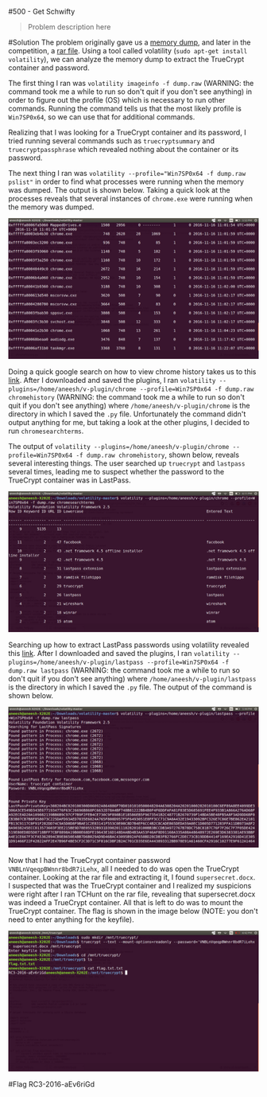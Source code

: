 #500 - Get Schwifty
> Problem description here

#Solution
The problem originally gave us a [memory dump](https://drive.google.com/file/d/0Bw7N3lAmY5PCUWExQUJVZGVySXc/view), and later in the competition, a [rar file](https://drive.google.com/file/d/0Bw7N3lAmY5PCODdpeTJPZjJjVUk/view). Using a tool called volatility (`sudo apt-get install volatility`), we can analyze the memory dump to extract the TrueCrypt container and password.

The first thing I ran was `volatility imageinfo -f dump.raw` (WARNING: the command took me a while to run so don't quit if you don't see anything) in order to figure out the profile (OS) which is necessary to run other commands. Running the command tells us that the most likely profile is `Win7SP0x64`, so we can use that for additional commands.

Realizing that I was looking for a TrueCrypt container and its password, I tried running several commands such as `truecryptsummary` and `truecryptpassphrase` which revealed nothing about the container or its password.

The next thing I ran was `volatility --profile="Win7SP0x64 -f dump.raw pslist"` in order to find what processes were running when the memory was dumped. The output is shown below. Taking a quick look at the processes reveals that several instances of `chrome.exe` were running when the memory was dumped.

![pslist.png](https://raw.githubusercontent.com/Alaska47/RC3CTF-2016-Writeups/master/forensics/500-Get-Schwifty/pslist.png)

Doing a quick google search on how to view chrome history takes us to this [link](http://blog.superponible.com/2014/08/31/volatility-plugin-chrome-history/). After I downloaded and saved the plugins, I ran `volatility --plugins=/home/aneesh/v-plugin/chrome --profile=Win7SP0x64 -f dump.raw chromehistory` (WARNING: the command took me a while to run so don't quit if you don't see anything) where `/home/aneesh/v-plugin/chrome` is the directory in which I saved the `.py` file. Unfortunately the command didn't output anything for me, but taking a look at the other plugins, I decided to run `chromesearchterms`. 

The output of `volatility --plugins=/home/aneesh/v-plugin/chrome --profile=Win7SP0x64 -f dump.raw chromehistory`, shown below, reveals several interesting things. The user searched up `truecrypt` and `lastpass` several times, leading me to suspect whether the password to the TrueCrypt container was in LastPass.

![chrome_extension.png](https://raw.githubusercontent.com/Alaska47/RC3CTF-2016-Writeups/master/forensics/500-Get-Schwifty/chrome_extension.png)

Searching up how to extract LastPass passwords using volatility revealed this [link](https://techanarchy.net/2016/10/extracting-lastpass-site-credentials-from-memory/). After I downloaded and saved the plugins, I ran `volatility --plugins=/home/aneesh/v-plugin/lastpass --profile=Win7SP0x64 -f dump.raw lastpass` (WARNING: the command took me a while to run so don't quit if you don't see anything) where `/home/aneesh/v-plugin/lastpass` is the directory in which I saved the `.py` file. The output of the command is shown below.

![lastpass.png](https://raw.githubusercontent.com/Alaska47/RC3CTF-2016-Writeups/master/forensics/500-Get-Schwifty/lastpass.png)

Now that I had the TrueCrypt container password `VNBLnVqeqpBWnnr8bdR7iLehx`, all I needed to do was open the TrueCrypt container. Looking at the rar file and extracting it, I found `supersecret.docx`. I suspected that was the TrueCrypt container and I realized my suspicions were right after I ran TCHunt on the rar file, revealing that supersecret.docx was indeed a TrueCrypt container. All that is left to do was to mount the TrueCrypt container. The flag is shown in the image below (NOTE: you don't need to enter anything for the keyfile).

![flag.png](https://raw.githubusercontent.com/Alaska47/RC3CTF-2016-Writeups/master/forensics/500-Get-Schwifty/flag.png)

#Flag
RC3-2016-aEv6riGd
